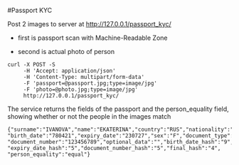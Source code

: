 #Passport KYC 

Post 2 images to server at http://127.0.0.1/passport_kyc/ 

 - first is passport scan with Machine-Readable Zone 
 
 - second is actual photo of person 

```
curl -X POST -S 
	 -H 'Accept: application/json' 
	 -H 'Content-Type: multipart/form-data' 
	 -F 'passport=@passport.jpg;type=image/jpg' 
	 -F 'photo=@photo.jpg;type=image/jpg' 
	 http://127.0.0.1/passport_kyc/
```

The service returns the fields of the passport and the person_equality field, showing whether or not the people in the images match

```
{"surname":"IVANOVA","name":"EKATERINA","country":"RUS","nationality":"RUS",
"birth_date":"780421","expiry_date":"230727","sex":"F","document_type":"P",
"document_number":"123456789","optional_data":"","birth_date_hash":"9",
"expiry_date_hash":"5","document_number_hash":"5","final_hash":"4",
"person_equality":"equal"}
```
